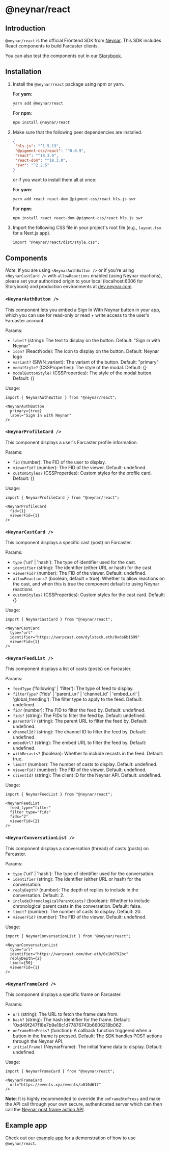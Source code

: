# @neynar/react

## Introduction

`@neynar/react` is the official Frontend SDK from [Neynar](https://neynar.com/). This SDK includes React components to build Farcaster clients.

You can also test the components out in our [Storybook](https://neynar-react.vercel.app).

## Installation

1. Install the `@neynar/react` package using npm or yarn.

   For **yarn**:
   ```bash
   yarn add @neynar/react
   ```

   For **npm**:
   ```bash
   npm install @neynar/react
   ```

2. Make sure that the following peer dependencies are installed.

   ```json
   {
    "hls.js": "^1.5.13",
    "@pigment-css/react": "^0.0.9",
    "react": "^18.3.0",
    "react-dom": "^18.3.0",
    "swr": "^2.2.5"
   }
   ```

   or if you want to install them all at once:

   For **yarn**:
   ```bash
   yarn add react react-dom @pigment-css/react hls.js swr
   ```

   For **npm**:
   ```bash
   npm install react react-dom @pigment-css/react hls.js swr
   ```

3. Import the following CSS file in your project's root file (e.g., `layout.tsx` for a Next.js app).

   ```tsx
   import "@neynar/react/dist/style.css";
   ```

## Components
_Note_: If you are using `<NeynarAuthButton />` or if you're using `<NeynarCastCard />` with `allowReactions` enabled (using Neynar reactions), please set your authorized origin to your local (localhost:6006 for Storybook) and production environments at [dev.neynar.com](https://dev.neynar.com).

### `<NeynarAuthButton />`
This component lets you embed a Sign In With Neynar button in your app, which you can use for read-only or read + write access to the user's Farcaster account.

Params:
- `label?` (string): The text to display on the button. Default: "Sign in with Neynar"
- `icon?` (ReactNode): The icon to display on the button. Default: Neynar logo
- `variant?` (SIWN_variant): The variant of the button. Default: "primary"
- `modalStyle?` (CSSProperties): The style of the modal. Default: {}
- `modalButtonStyle?` (CSSProperties): The style of the modal button. Default: {}

Usage:
```tsx
import { NeynarAuthButton } from "@neynar/react";

<NeynarAuthButton 
  primary={true} 
  label="Sign In with Neynar" 
/>
```

### `<NeynarProfileCard />`
This component displays a user's Farcaster profile information.

Params:
- `fid` (number): The FID of the user to display.
- `viewerFid?` (number): The FID of the viewer. Default: undefined.
- `customStyles?` (CSSProperties): Custom styles for the profile card. Default: {}

Usage:
```tsx
import { NeynarProfileCard } from "@neynar/react";

<NeynarProfileCard 
  fid={1} 
  viewerFid={1} 
/>
```

### `<NeynarCastCard />`
This component displays a specific cast (post) on Farcaster.

Params:
- `type` ('url' | 'hash'): The type of identifier used for the cast.
- `identifier` (string): The identifier (either URL or hash) for the cast.
- `viewerFid?` (number): The FID of the viewer. Default: undefined.
- `allowReactions?` (boolean, default = true): Whether to allow reactions on the cast, and when this is true the component default to using Neynar reactions
- `customStyles?` (CSSProperties): Custom styles for the cast card. Default: {}

Usage:
```tsx
import { NeynarCastCard } from "@neynar/react";

<NeynarCastCard 
  type="url" 
  identifier="https://warpcast.com/dylsteck.eth/0xda6b1699" 
  viewerFid={1}  
/>
```

### `<NeynarFeedList />`
This component displays a list of casts (posts) on Farcaster.

Params:
- `feedType` ('following' | 'filter'): The type of feed to display.
- `filterType?` ('fids' | 'parent_url' | 'channel_id' | 'embed_url' | 'global_trending'): The filter type to apply to the feed. Default: undefined.
- `fid?` (number): The FID to filter the feed by. Default: undefined.
- `fids?` (string): The FIDs to filter the feed by. Default: undefined.
- `parentUrl?` (string): The parent URL to filter the feed by. Default: undefined.
- `channelId?` (string): The channel ID to filter the feed by. Default: undefined.
- `embedUrl?` (string): The embed URL to filter the feed by. Default: undefined.
- `withRecasts?` (boolean): Whether to include recasts in the feed. Default: true.
- `limit?` (number): The number of casts to display. Default: undefined.
- `viewerFid?` (number): The FID of the viewer. Default: undefined.
- `clientId?` (string): The client ID for the Neynar API. Default: undefined.

Usage:
```tsx
import { NeynarFeedList } from "@neynar/react";

<NeynarFeedList 
  feed_type="filter" 
  filter_type="fids" 
  fids="2"
  viewerFid={2} 
/>
```

### `<NeynarConversationList />`
This component displays a conversation (thread) of casts (posts) on Farcaster.

Params:
- `type` ('url' | 'hash'): The type of identifier used for the conversation.
- `identifier` (string): The identifier (either URL or hash) for the conversation.
- `replyDepth?` (number): The depth of replies to include in the conversation. Default: 2.
- `includeChronologicalParentCasts?` (boolean): Whether to include chronological parent casts in the conversation. Default: false.
- `limit?` (number): The number of casts to display. Default: 20.
- `viewerFid?` (number): The FID of the viewer. Default: undefined.

Usage:
```tsx
import { NeynarConversationList } from "@neynar/react";

<NeynarConversationList 
  type="url" 
  identifier="https://warpcast.com/dwr.eth/0x1b0792bc" 
  replyDepth={2}
  limit={50}
  viewerFid={1}  
/>
```

### `<NeynarFrameCard />`
This component displays a specific frame on Farcaster.

Params:
- `url` (string): The URL to fetch the frame data from.
- `hash?` (string): The hash identifier for the frame. Default: '0xd49f247f18e7b9e18c1d77876743b6606218b062'.
- `onFrameBtnPress?` (function): A callback function triggered when a button in the frame is pressed. Default: The SDK handles POST actions through the Neynar API.
- `initialFrame?` (NeynarFrame): The initial frame data to display. Default: undefined.

Usage:
```tsx
import { NeynarFrameCard } from "@neynar/react";

<NeynarFrameCard 
  url="https://events.xyz/events/a010d617"
/>
```

**Note**: It is highly recommended to override the `onFrameBtnPress` and make the API call through your own secure, authenticated server which can then call the [Neynar post frame action API](https://docs.neynar.com/reference/post-frame-action).


## Example app

Check out our [example app](https://github.com/neynarxyz/farcaster-examples/tree/main/wownar-react-sdk) for a demonstration of how to use `@neynar/react`.